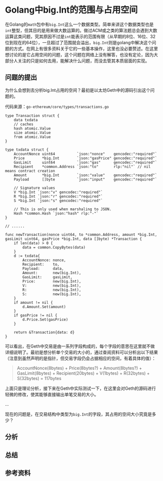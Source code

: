 # Golang中big.Int的范围与占用空间

在Golang的`math`包中有`big.Int`这么一个数据类型。简单来讲这个数据类型也是`int`整型，但其目的是用来做大数运算的。做过ACM或之类的算法题总会遇到大数运算这类问题，究其原因不过是`int`能表示的范围有限（从早期的8位、16位、32位到现在的64位），一旦超过了范围就会溢出，`big.Int`则是golang中解决这个问题的方式。在网上有很多资料关于它的一些基本操作，这里也没必要赘述。在这里想讨论的是它占用空间的问题，这个问题在网络上没有解答，也没有定论，因为大部分人关注的只是如何去用，能解决什么问题，而没去管其本质层面的实现。

## 问题的提出

为什么会想到去分析big.Int占用的空间？最初是以太坊Geth中的源码引出这个问题的。

代码来源：`go-ethereum/core/types/transactions.go`

``` golang
type Transaction struct {
	data txdata
	// caches
	hash atomic.Value
	size atomic.Value
	from atomic.Value
}

type txdata struct {
	AccountNonce uint64          `json:"nonce"    gencodec:"required"`
	Price        *big.Int        `json:"gasPrice" gencodec:"required"`
	GasLimit     uint64          `json:"gas"      gencodec:"required"`
	Recipient    *common.Address `json:"to"       rlp:"nil"` // nil means contract creation
	Amount       *big.Int        `json:"value"    gencodec:"required"`
	Payload      []byte          `json:"input"    gencodec:"required"`

	// Signature values
	V *big.Int `json:"v" gencodec:"required"`
	R *big.Int `json:"r" gencodec:"required"`
	S *big.Int `json:"s" gencodec:"required"`

	// This is only used when marshaling to JSON.
	Hash *common.Hash `json:"hash" rlp:"-"`
}

// ......

func newTransaction(nonce uint64, to *common.Address, amount *big.Int, gasLimit uint64, gasPrice *big.Int, data []byte) *Transaction {
	if len(data) > 0 {
		data = common.CopyBytes(data)
	}
	d := txdata{
		AccountNonce: nonce,
		Recipient:    to,
		Payload:      data,
		Amount:       new(big.Int),
		GasLimit:     gasLimit,
		Price:        new(big.Int),
		V:            new(big.Int),
		R:            new(big.Int),
		S:            new(big.Int),
	}
	if amount != nil {
		d.Amount.Set(amount)
	}
	if gasPrice != nil {
		d.Price.Set(gasPrice)
	}

	return &Transaction{data: d}
}
```

可以看出，在Geth中交易是由一系列字段构成的，每个字段的意思在这里就不做详细说明了。最初是想分析单个交易的大小的，通过查阅资料可以分析出以下结果（注意到虽然声明的是指针，但交易字段仍会占据相应的空间，有着具体的值）：

> AccountNonce(8bytes) + Price(8bytes?) + Amount(8bytes?) + GasLimit(8bytes) + Recipient(20bytes) + V(1bytes) + R(32bytes) + S(32bytes) = 117bytes

上面只是理论分析，接下来在Geth中实际测试一下，在这里会对Geth的源码进行轻微的修改，使其能够直接输出单笔交易的大小。

...

现在的问题是，在交易结构中类型为`big.Int`的字段，其占用的空间大小究竟是多少？

## 分析


## 总结


## 参考资料
